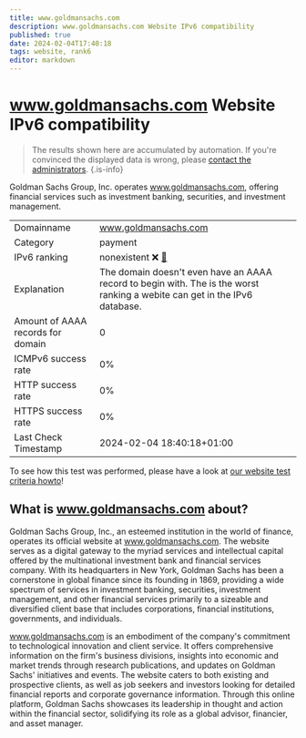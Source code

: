 ```yaml
---
title: www.goldmansachs.com
description: www.goldmansachs.com Website IPv6 compatibility
published: true
date: 2024-02-04T17:40:18
tags: website, rank6
editor: markdown
---
```


# www.goldmansachs.com Website IPv6 compatibility

> The results shown here are accumulated by automation. If you're convinced the displayed data is wrong, please [contact the administrators](/howto/chat). 
{.is-info}

Goldman Sachs Group, Inc. operates www.goldmansachs.com, offering financial services such as investment banking, securities, and investment management.


|   |   |
| - | - |
| Domainname | www.goldmansachs.com
| Category | payment |
| IPv6 ranking | nonexistent :x: [🔗](/howto/ranking) |
| Explanation | The domain doesn't even have an AAAA record to begin with. The is the worst ranking a webite can get in the IPv6 database. |
| Amount of AAAA records for domain | 0 |
| ICMPv6 success rate | 0%|
| HTTP success rate | 0% |
| HTTPS success rate | 0% |
| Last Check Timestamp | 2024-02-04 18:40:18+01:00 |

To see how this test was performed, please have a look at [our website test criteria howto](/howto/testcriteria/website)!


## What is www.goldmansachs.com about?
Goldman Sachs Group, Inc., an esteemed institution in the world of finance, operates its official website at www.goldmansachs.com. The website serves as a digital gateway to the myriad services and intellectual capital offered by the multinational investment bank and financial services company. With its headquarters in New York, Goldman Sachs has been a cornerstone in global finance since its founding in 1869, providing a wide spectrum of services in investment banking, securities, investment management, and other financial services primarily to a sizeable and diversified client base that includes corporations, financial institutions, governments, and individuals.

www.goldmansachs.com is an embodiment of the company's commitment to technological innovation and client service. It offers comprehensive information on the firm's business divisions, insights into economic and market trends through research publications, and updates on Goldman Sachs' initiatives and events. The website caters to both existing and prospective clients, as well as job seekers and investors looking for detailed financial reports and corporate governance information. Through this online platform, Goldman Sachs showcases its leadership in thought and action within the financial sector, solidifying its role as a global advisor, financier, and asset manager.


